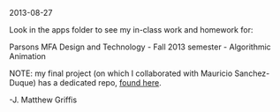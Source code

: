 2013-08-27

Look in the apps folder to see my in-class work and homework for:

Parsons MFA Design and Technology - 
Fall 2013 semester - 
Algorithmic Animation

NOTE: my final project (on which I collaborated with Mauricio Sanchez-Duque) has a dedicated repo, <a href="https://github.com/jmatthewgriffis/Space_Odyssey_2_complete">found here</a>.

-J. Matthew Griffis